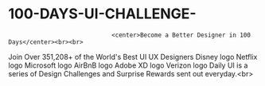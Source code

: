 # 100-DAYS-UI-CHALLENGE-
                                 <center>Become a Better Designer in 100 Days</center><br><br>
Join Over 351,208+ of the World's Best UI  UX Designers Disney logo Netflix logo Microsoft logo AirBnB logo Adobe XD logo Verizon logo
Daily UI is a series of Design Challenges and Surprise Rewards sent out everyday.&lt;br>
